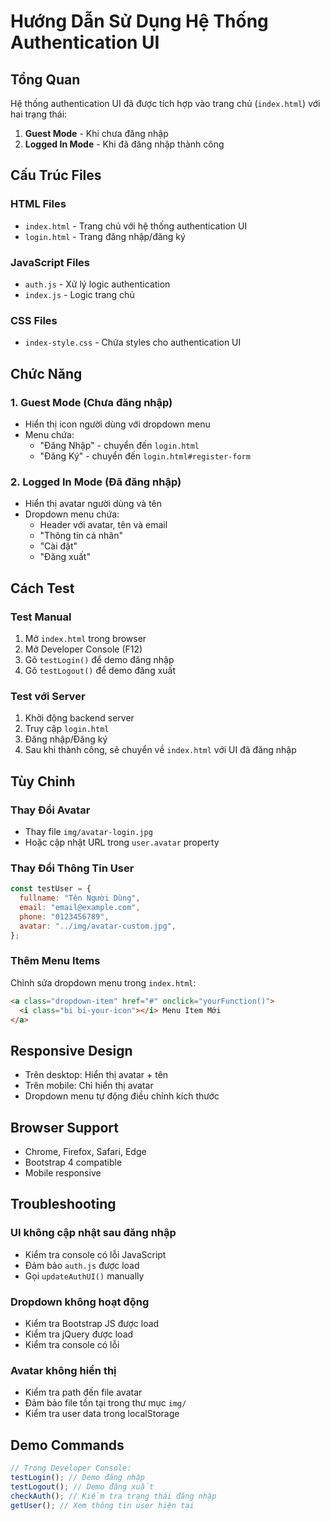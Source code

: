 # Hướng Dẫn Sử Dụng Hệ Thống Authentication UI

## Tổng Quan

Hệ thống authentication UI đã được tích hợp vào trang chủ (`index.html`) với hai trạng thái:

1. **Guest Mode** - Khi chưa đăng nhập
2. **Logged In Mode** - Khi đã đăng nhập thành công

## Cấu Trúc Files

### HTML Files

- `index.html` - Trang chủ với hệ thống authentication UI
- `login.html` - Trang đăng nhập/đăng ký

### JavaScript Files

- `auth.js` - Xử lý logic authentication
- `index.js` - Logic trang chủ

### CSS Files

- `index-style.css` - Chứa styles cho authentication UI

## Chức Năng

### 1. Guest Mode (Chưa đăng nhập)

- Hiển thị icon người dùng với dropdown menu
- Menu chứa:
  - "Đăng Nhập" - chuyển đến `login.html`
  - "Đăng Ký" - chuyển đến `login.html#register-form`

### 2. Logged In Mode (Đã đăng nhập)

- Hiển thị avatar người dùng và tên
- Dropdown menu chứa:
  - Header với avatar, tên và email
  - "Thông tin cá nhân"
  - "Cài đặt"
  - "Đăng xuất"

## Cách Test

### Test Manual

1. Mở `index.html` trong browser
2. Mở Developer Console (F12)
3. Gõ `testLogin()` để demo đăng nhập
4. Gõ `testLogout()` để demo đăng xuất

### Test với Server

1. Khởi động backend server
2. Truy cập `login.html`
3. Đăng nhập/Đăng ký
4. Sau khi thành công, sẽ chuyển về `index.html` với UI đã đăng nhập

## Tùy Chỉnh

### Thay Đổi Avatar

- Thay file `img/avatar-login.jpg`
- Hoặc cập nhật URL trong `user.avatar` property

### Thay Đổi Thông Tin User

```javascript
const testUser = {
  fullname: "Tên Người Dùng",
  email: "email@example.com",
  phone: "0123456789",
  avatar: "../img/avatar-custom.jpg",
};
```

### Thêm Menu Items

Chỉnh sửa dropdown menu trong `index.html`:

```html
<a class="dropdown-item" href="#" onclick="yourFunction()">
  <i class="bi bi-your-icon"></i> Menu Item Mới
</a>
```

## Responsive Design

- Trên desktop: Hiển thị avatar + tên
- Trên mobile: Chỉ hiển thị avatar
- Dropdown menu tự động điều chỉnh kích thước

## Browser Support

- Chrome, Firefox, Safari, Edge
- Bootstrap 4 compatible
- Mobile responsive

## Troubleshooting

### UI không cập nhật sau đăng nhập

- Kiểm tra console có lỗi JavaScript
- Đảm bảo `auth.js` được load
- Gọi `updateAuthUI()` manually

### Dropdown không hoạt động

- Kiểm tra Bootstrap JS được load
- Kiểm tra jQuery được load
- Kiểm tra console có lỗi

### Avatar không hiển thị

- Kiểm tra path đến file avatar
- Đảm bảo file tồn tại trong thư mục `img/`
- Kiểm tra user data trong localStorage

## Demo Commands

```javascript
// Trong Developer Console:
testLogin(); // Demo đăng nhập
testLogout(); // Demo đăng xuất
checkAuth(); // Kiểm tra trạng thái đăng nhập
getUser(); // Xem thông tin user hiện tại
```
